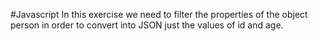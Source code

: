 #Javascript
In this exercise we need to filter the properties of the object person in order to convert into JSON just the values of id and age.